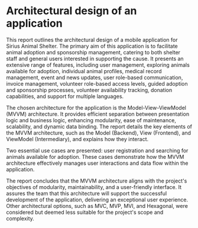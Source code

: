 # Architectural design of an application

This report outlines the architectural design of a mobile application for Sirius Animal Shelter. The primary aim of this application is to facilitate animal adoption and sponsorship management, catering to both shelter staff and general users interested in supporting the cause. It presents an extensive range of features, including user management, exploring animals available for adoption, individual animal profiles, medical record management, event and news updates, user role-based communication, invoice management, volunteer role-based access levels, guided adoption and sponsorship processes, volunteer availability tracking, donation capabilities, and support for multiple languages.

The chosen architecture for the application is the Model-View-ViewModel (MVVM) architecture. It provides efficient separation between presentation logic and business logic, enhancing modularity, ease of maintenance, scalability, and dynamic data binding. The report details the key elements of the MVVM architecture, such as the Model (Backend), View (Frontend), and ViewModel (Intermediary), and explains how they interact.

Two essential use cases are presented: user registration and searching for animals available for adoption. These cases demonstrate how the MVVM architecture effectively manages user interactions and data flow within the application.

The report concludes that the MVVM architecture aligns with the project's objectives of modularity, maintainability, and a user-friendly interface. It assures the team that this architecture will support the successful development of the application, delivering an exceptional user experience. Other architectural options, such as MVC, MVP, MVI, and Hexagonal, were considered but deemed less suitable for the project's scope and complexity.
